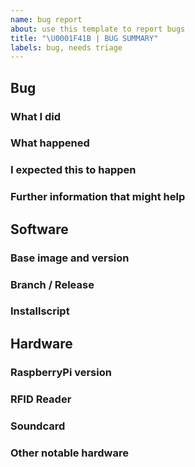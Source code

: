 ```yaml
---
name: bug report
about: use this template to report bugs
title: "\U0001F41B | BUG SUMMARY"
labels: bug, needs triage
---
```


## Bug

### What I did

<!--
i.e. `I installed the raspberry pi with above mentioned buster image and ran the installer script`
-->

### What happened

<!--
i.e. `During the first run of 'apt-get install' an error was shown: 'E: Broken packages'`
-->

### I expected this to happen

<!--
i.e. `I would have expected that this command would magically fix itself when it encounters and error.`
-->

### Further information that might help

<!--
Please post here the output of 'tail -n 500 /var/log/syslog' or 'journalctl -u mopidy' ( Spotify edition only)

i.e. `find logfiles at https://paste.ubuntu.com/p/cRS7qM8ZmP/`
-->


## Software

### Base image and version

<!--
i.e. `2019-09-26-raspbian-buster-lite.img`

Otherwise the output of `cat /etc/os-release`
-->

### Branch / Release

<!--
i.e. `master`

the following command will help with that
`cd ~/RPi-Jukebox-RFID/ && git status | head -2`
-->

### Installscript

<!--
i.e. `scripts/installscripts/buster-install-default.sh`
-->


## Hardware

### RaspberryPi version

<!--
i.e. `3 B+`

Can be obtained by executing `sudo cat /sys/firmware/devicetree/base/model` on the RaspberryPi
-->

### RFID Reader

<!--
i.e. `16c0:27db HXGCoLtd Keyboard`

Can be found in the output of `sudo lsusb -v` when it is connected via USB.
-->

### Soundcard

<!--
i.e. `0d8c:0014 C-Media Electronics, Inc. Audio Adapter (Unitek Y-247A)`

Can be found in the output of `sudo lsusb -v` when it is connected via USB.
-->

### Other notable hardware

<!--
i.e. post your GPIO pin settings from `RPi-Jukebox-RFID/settings/gpio_settings.ini`:
-->
